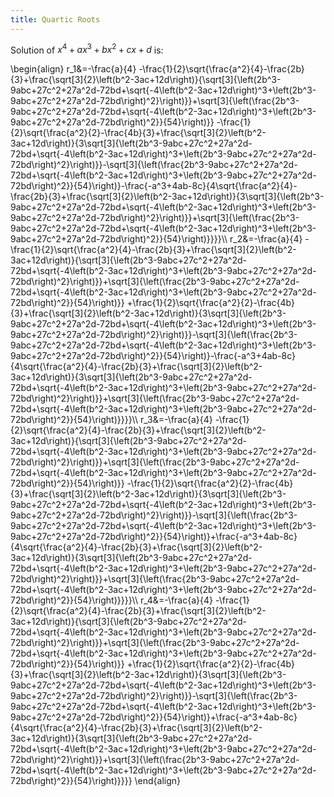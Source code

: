 ```yaml
---
title: Quartic Roots
---
```

Solution of $x^4+ax^3+bx^2+cx+d$ is:
<p>
\begin{align}
r_1&=-\frac{a}{4}
        -\frac{1}{2}\sqrt{\frac{a^2}{4}-\frac{2b}{3}+\frac{\sqrt[3]{2}\left(b^2-3ac+12d\right)}{\sqrt[3]{\left(2b^3-9abc+27c^2+27a^2d-72bd+\sqrt{-4\left(b^2-3ac+12d\right)^3+\left(2b^3-9abc+27c^2+27a^2d-72bd\right)^2}\right)}}+\sqrt[3]{\left(\frac{2b^3-9abc+27c^2+27a^2d-72bd+\sqrt{-4\left(b^2-3ac+12d\right)^3+\left(2b^3-9abc+27c^2+27a^2d-72bd\right)^2}}{54}\right)}}
        -\frac{1}{2}\sqrt{\frac{a^2}{2}-\frac{4b}{3}+\frac{\sqrt[3]{2}\left(b^2-3ac+12d\right)}{3\sqrt[3]{\left(2b^3-9abc+27c^2+27a^2d-72bd+\sqrt{-4\left(b^2-3ac+12d\right)^3+\left(2b^3-9abc+27c^2+27a^2d-72bd\right)^2}\right)}}-\sqrt[3]{\left(\frac{2b^3-9abc+27c^2+27a^2d-72bd+\sqrt{-4\left(b^2-3ac+12d\right)^3+\left(2b^3-9abc+27c^2+27a^2d-72bd\right)^2}}{54}\right)}-\frac{-a^3+4ab-8c}{4\sqrt{\frac{a^2}{4}-\frac{2b}{3}+\frac{\sqrt[3]{2}\left(b^2-3ac+12d\right)}{3\sqrt[3]{\left(2b^3-9abc+27c^2+27a^2d-72bd+\sqrt{-4\left(b^2-3ac+12d\right)^3+\left(2b^3-9abc+27c^2+27a^2d-72bd\right)^2}\right)}}+\sqrt[3]{\left(\frac{2b^3-9abc+27c^2+27a^2d-72bd+\sqrt{-4\left(b^2-3ac+12d\right)^3+\left(2b^3-9abc+27c^2+27a^2d-72bd\right)^2}}{54}\right)}}}}\\
r_2&=-\frac{a}{4}
        -\frac{1}{2}\sqrt{\frac{a^2}{4}-\frac{2b}{3}+\frac{\sqrt[3]{2}\left(b^2-3ac+12d\right)}{\sqrt[3]{\left(2b^3-9abc+27c^2+27a^2d-72bd+\sqrt{-4\left(b^2-3ac+12d\right)^3+\left(2b^3-9abc+27c^2+27a^2d-72bd\right)^2}\right)}}+\sqrt[3]{\left(\frac{2b^3-9abc+27c^2+27a^2d-72bd+\sqrt{-4\left(b^2-3ac+12d\right)^3+\left(2b^3-9abc+27c^2+27a^2d-72bd\right)^2}}{54}\right)}}
        +\frac{1}{2}\sqrt{\frac{a^2}{2}-\frac{4b}{3}+\frac{\sqrt[3]{2}\left(b^2-3ac+12d\right)}{3\sqrt[3]{\left(2b^3-9abc+27c^2+27a^2d-72bd+\sqrt{-4\left(b^2-3ac+12d\right)^3+\left(2b^3-9abc+27c^2+27a^2d-72bd\right)^2}\right)}}-\sqrt[3]{\left(\frac{2b^3-9abc+27c^2+27a^2d-72bd+\sqrt{-4\left(b^2-3ac+12d\right)^3+\left(2b^3-9abc+27c^2+27a^2d-72bd\right)^2}}{54}\right)}-\frac{-a^3+4ab-8c}{4\sqrt{\frac{a^2}{4}-\frac{2b}{3}+\frac{\sqrt[3]{2}\left(b^2-3ac+12d\right)}{3\sqrt[3]{\left(2b^3-9abc+27c^2+27a^2d-72bd+\sqrt{-4\left(b^2-3ac+12d\right)^3+\left(2b^3-9abc+27c^2+27a^2d-72bd\right)^2}\right)}}+\sqrt[3]{\left(\frac{2b^3-9abc+27c^2+27a^2d-72bd+\sqrt{-4\left(b^2-3ac+12d\right)^3+\left(2b^3-9abc+27c^2+27a^2d-72bd\right)^2}}{54}\right)}}}}\\
r_3&=-\frac{a}{4}
        -\frac{1}{2}\sqrt{\frac{a^2}{4}-\frac{2b}{3}+\frac{\sqrt[3]{2}\left(b^2-3ac+12d\right)}{\sqrt[3]{\left(2b^3-9abc+27c^2+27a^2d-72bd+\sqrt{-4\left(b^2-3ac+12d\right)^3+\left(2b^3-9abc+27c^2+27a^2d-72bd\right)^2}\right)}}+\sqrt[3]{\left(\frac{2b^3-9abc+27c^2+27a^2d-72bd+\sqrt{-4\left(b^2-3ac+12d\right)^3+\left(2b^3-9abc+27c^2+27a^2d-72bd\right)^2}}{54}\right)}}
        -\frac{1}{2}\sqrt{\frac{a^2}{2}-\frac{4b}{3}+\frac{\sqrt[3]{2}\left(b^2-3ac+12d\right)}{3\sqrt[3]{\left(2b^3-9abc+27c^2+27a^2d-72bd+\sqrt{-4\left(b^2-3ac+12d\right)^3+\left(2b^3-9abc+27c^2+27a^2d-72bd\right)^2}\right)}}-\sqrt[3]{\left(\frac{2b^3-9abc+27c^2+27a^2d-72bd+\sqrt{-4\left(b^2-3ac+12d\right)^3+\left(2b^3-9abc+27c^2+27a^2d-72bd\right)^2}}{54}\right)}+\frac{-a^3+4ab-8c}{4\sqrt{\frac{a^2}{4}-\frac{2b}{3}+\frac{\sqrt[3]{2}\left(b^2-3ac+12d\right)}{3\sqrt[3]{\left(2b^3-9abc+27c^2+27a^2d-72bd+\sqrt{-4\left(b^2-3ac+12d\right)^3+\left(2b^3-9abc+27c^2+27a^2d-72bd\right)^2}\right)}}+\sqrt[3]{\left(\frac{2b^3-9abc+27c^2+27a^2d-72bd+\sqrt{-4\left(b^2-3ac+12d\right)^3+\left(2b^3-9abc+27c^2+27a^2d-72bd\right)^2}}{54}\right)}}}}\\
r_4&=-\frac{a}{4}
        -\frac{1}{2}\sqrt{\frac{a^2}{4}-\frac{2b}{3}+\frac{\sqrt[3]{2}\left(b^2-3ac+12d\right)}{\sqrt[3]{\left(2b^3-9abc+27c^2+27a^2d-72bd+\sqrt{-4\left(b^2-3ac+12d\right)^3+\left(2b^3-9abc+27c^2+27a^2d-72bd\right)^2}\right)}}+\sqrt[3]{\left(\frac{2b^3-9abc+27c^2+27a^2d-72bd+\sqrt{-4\left(b^2-3ac+12d\right)^3+\left(2b^3-9abc+27c^2+27a^2d-72bd\right)^2}}{54}\right)}}
        +\frac{1}{2}\sqrt{\frac{a^2}{2}-\frac{4b}{3}+\frac{\sqrt[3]{2}\left(b^2-3ac+12d\right)}{3\sqrt[3]{\left(2b^3-9abc+27c^2+27a^2d-72bd+\sqrt{-4\left(b^2-3ac+12d\right)^3+\left(2b^3-9abc+27c^2+27a^2d-72bd\right)^2}\right)}}-\sqrt[3]{\left(\frac{2b^3-9abc+27c^2+27a^2d-72bd+\sqrt{-4\left(b^2-3ac+12d\right)^3+\left(2b^3-9abc+27c^2+27a^2d-72bd\right)^2}}{54}\right)}+\frac{-a^3+4ab-8c}{4\sqrt{\frac{a^2}{4}-\frac{2b}{3}+\frac{\sqrt[3]{2}\left(b^2-3ac+12d\right)}{3\sqrt[3]{\left(2b^3-9abc+27c^2+27a^2d-72bd+\sqrt{-4\left(b^2-3ac+12d\right)^3+\left(2b^3-9abc+27c^2+27a^2d-72bd\right)^2}\right)}}+\sqrt[3]{\left(\frac{2b^3-9abc+27c^2+27a^2d-72bd+\sqrt{-4\left(b^2-3ac+12d\right)^3+\left(2b^3-9abc+27c^2+27a^2d-72bd\right)^2}}{54}\right)}}}}
\end{align}
</p>